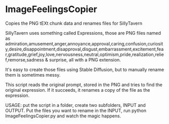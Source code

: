 # ImageFeelingsCopier
Copies the PNG tEXt chunk data and renames files for SillyTavern

SillyTavern uses something called Expressions, those are PNG files named as admiration,amusement,anger,annoyance,approval,caring,confusion,curiosity,desire,disappointment,disapproval,disgust,embarrassment,excitement,fear,gratitude,grief,joy,love,nervousness,neutral,optimism,pride,realization,relief,remorse,sadness & surprise, all with a PNG extension.

It's easy to create those files using Stable Diffusion, but to manually rename them is sometimes messy.

This script reads the original prompt, stored in the PNG and tries to find the original expression. If it succeeds, it renames a copy of the file as the expression.

USAGE: put the script in a folder, create two subfolders, INPUT and OUTPUT. Put the files you want to rename in the INPUT, run python ImageFeelingsCopier.py and watch the magic happens. 
